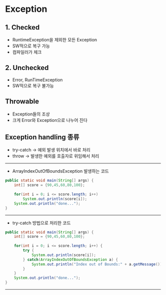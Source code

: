 # Exception
## 1. Checked
* RuntimeException을 제외한 모든 Exception
* SW적으로 복구 가능
* 컴파일러가 체크

## 2. Unchecked
* Error, RunTimeException
* SW적으로 복구 불가능


## Throwable
- Exception들의 조상
- 크게 Error와 Exception으로 나누어 진다

## Exception handling 종류
* try-catch -> 예외 발생 위치에서 바로 처리
* throw -> 발생한 예외를 호출자로 위임해서 처리

<hr>

* ArrayIndexOutOfBoundsException 발생하는 코드

```java
public static void main(String[] args) {
    int[] score = {90,45,60,80,100};
    
    for(int i = 0; i <= score.length; i++)
        System.out.println(score[i]);
    System.out.println("done...");
}
```
<hr>

 * try-catch 방법으로 처리한 코드

```java
public static void main(String[] args) {
    int[] score = {90,45,60,80,100};
    
    for(int i = 0; i <= score.length; i++) {
        try {
            System.out.println(score[i]);
        } catch(ArrayIndexOutOfBoundsException a) {
            System.out.println("Index out of Bounds:" + a.getMessage());
        }
    }
    System.out.println("done...");
}
```
<hr>

